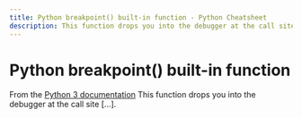```yaml
---
title: Python breakpoint() built-in function - Python Cheatsheet
description: This function drops you into the debugger at the call site. Specifically, it calls sys.breakpointhook(), passing args and kws straight through. By default, sys.breakpointhook() calls pdb.set_trace() expecting no arguments. In this case, it is purely a convenience function so you don’t have to explicitly import pdb or type as much code to enter the debugger. However, sys.breakpointhook() can be set to some other function and breakpoint() will automatically call that, allowing you to drop into the debugger of choice.
---
```


# Python breakpoint() built-in function

<base-disclaimer>
  <base-disclaimer-title>
    From the <a target="_blank" href="https://docs.python.org/3/library/functions.html#breakpoint">Python 3 documentation</a>
  </base-disclaimer-title>
  <base-disclaimer-content>
    This function drops you into the debugger at the call site [...].
  </base-disclaimer-content>
</base-disclaimer>

<!-- remove this tag to start editing this page -->
<empty-section />
<!-- remove this tag to start editing this page -->

